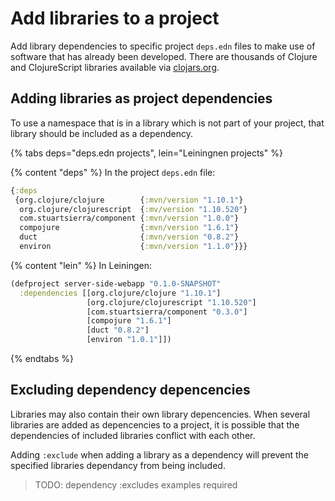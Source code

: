 # Add libraries to a project
Add library dependencies to specific project `deps.edn` files to make use of software that has already been developed.  There are thousands of Clojure and ClojureScript libraries available via [clojars.org](https://clojars.org).


## Adding libraries as project dependencies
To use a namespace that is in a library which is not part of your project, that library should be included as a dependency.

{% tabs deps="deps.edn projects", lein="Leiningnen projects" %}

{% content "deps" %}
In the project `deps.edn` file:
```clojure
{:deps
 {org.clojure/clojure        {:mvn/version "1.10.1"}
  org.clojure/clojurescript  {:mv/version "1.10.520"}
  com.stuartsierra/component {:mvn/version "1.0.0"}
  compojure                  {:mvn/version "1.6.1"}
  duct                       {:mvn/version "0.8.2"}
  environ                    {:mvn/version "1.1.0"}}}
```



{% content "lein" %}
In Leiningen:
```clojure
(defproject server-side-webapp "0.1.0-SNAPSHOT"
  :dependencies [[org.clojure/clojure "1.10.1"]
                 [org.clojure/clojurescript "1.10.520"]
                 [com.stuartsierra/component "0.3.0"]
                 [compojure "1.6.1"]
                 [duct "0.8.2"]
                 [environ "1.0.1"]])
```


{% endtabs %}


## Excluding dependency depencencies
Libraries may also contain their own library depencencies.  When several libraries are added as depencencies to a project, it is possible that the dependencies of included libraries conflict with each other.

Adding `:exclude` when adding a library as a dependency will prevent the specified libraries dependancy from being included.

> TODO: dependency :excludes examples required
